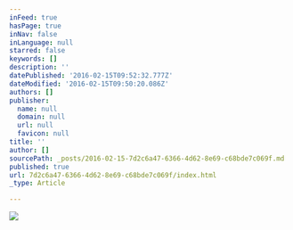 ```yaml
---
inFeed: true
hasPage: true
inNav: false
inLanguage: null
starred: false
keywords: []
description: ''
datePublished: '2016-02-15T09:52:32.777Z'
dateModified: '2016-02-15T09:50:20.086Z'
authors: []
publisher:
  name: null
  domain: null
  url: null
  favicon: null
title: ''
author: []
sourcePath: _posts/2016-02-15-7d2c6a47-6366-4d62-8e69-c68bde7c069f.md
published: true
url: 7d2c6a47-6366-4d62-8e69-c68bde7c069f/index.html
_type: Article

---
```

![](https://the-grid-user-content.s3-us-west-2.amazonaws.com/c6654bec-c239-4e48-b026-4ad57564e425.jpg)